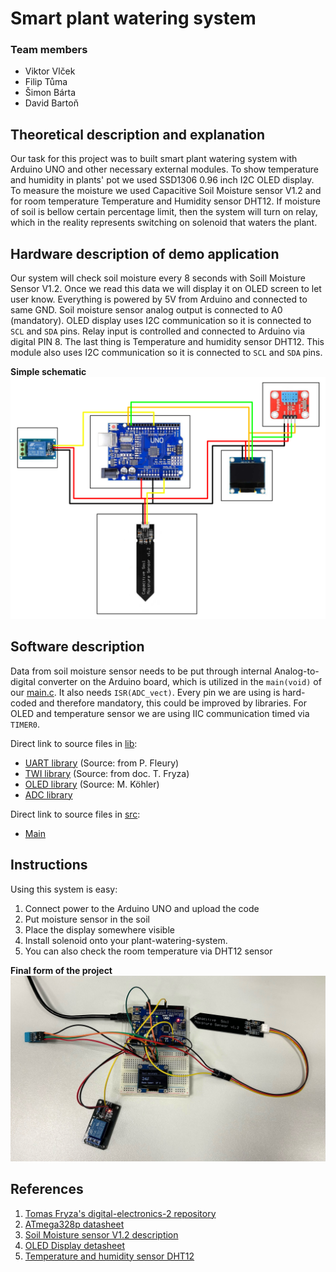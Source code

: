 # Smart plant watering system

### Team members

* Viktor Vlček 
* Filip Tůma 
* Šimon Bárta 
* David Bartoň 

## Theoretical description and explanation

Our task for this project was to built smart plant watering system with Arduino UNO and other necessary external modules. To show temperature and humidity in plants' pot we used SSD1306 0.96 inch I2C OLED display. To measure the moisture we used Capacitive Soil Moisture sensor V1.2 and for room temperature Temperature and Humidity sensor DHT12. If moisture of soil is bellow certain percentage limit, then the system will turn on relay, which in the reality represents switching on solenoid that waters the plant.

## Hardware description of demo application

Our system will check soil moisture every 8 seconds with Soill Moisture Sensor V1.2. Once we read this data we will display it on OLED screen to let user know. Everything is powered by 5V from Arduino and connected to same GND. Soil moisture sensor analog output is connected to A0 (mandatory). OLED display uses I2C communication so it is connected to `SCL` and `SDA` pins. Relay input is controlled and connected to Arduino via digital PIN 8. The last thing is Temperature and humidity sensor DHT12. This module also uses I2C communication so it is connected to `SCL` and `SDA` pins.

**Simple schematic**
![Schematics](Schematics/UNO_schem.PNG)

## Software description

Data from soil moisture sensor needs to be put through internal Analog-to-digital converter on the Arduino board, which is utilized in the `main(void)` of our [main.c](src/main.c). It also needs `ISR(ADC_vect)`. Every pin we are using is hard-coded and therefore mandatory, this could be improved by libraries. For OLED and temperature sensor we are using IIC communication timed via `TIMER0`.

Direct link to source files in [lib](https://github.com/FilipTuma2001/DE2/tree/main/Moisture_sensor/lib):
- [UART library](lib/uart) (Source: from P. Fleury)
- [TWI library](lib/twi) (Source: from doc. T. Fryza)
- [OLED library](lib/oled) (Source: M. Köhler)
- [ADC library](lib/adc)

Direct link to source files in [src](https://github.com/FilipTuma2001/DE2/tree/main/Moisture_sensor/src):
- [Main](src/main.c)


## Instructions

Using this system is easy:
1. Connect power to the Arduino UNO and upload the code
2. Put moisture sensor in the soil
3. Place the display somewhere visible
4. Install solenoid onto your plant-watering-system.
5. You can also check the room temperature via DHT12 sensor

**Final form of the project**
![Photos](Photos/Completed%20project.jpeg)


## References

1. [Tomas Fryza's digital-electronics-2 repository](https://github.com/tomas-fryza/digital-electronics-2/tree/master)
2. [ATmega328p datasheet](https://ww1.microchip.com/downloads/en/DeviceDoc/Atmel-7810-Automotive-Microcontrollers-ATmega328P_Datasheet.pdf)
3. [Soil Moisture sensor V1.2 description](https://www.robotics.org.za/CAP-SW-12)
4. [OLED Display detasheet](https://cdn-shop.adafruit.com/datasheets/SSD1306.pdf)
5. [Temperature and humidity sensor DHT12](https://datasheetspdf.com/pdf-file/1147840/Aosong/DHT12/1)
